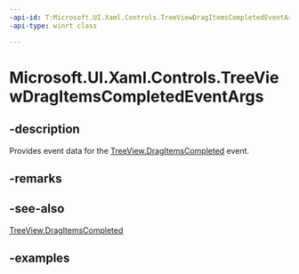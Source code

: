 ```yaml
---
-api-id: T:Microsoft.UI.Xaml.Controls.TreeViewDragItemsCompletedEventArgs
-api-type: winrt class

---
```

<!-- Class syntax.
public class TreeViewDragItemsCompletedEventArgs 
-->

# Microsoft.UI.Xaml.Controls.TreeViewDragItemsCompletedEventArgs


## -description

Provides event data for the [TreeView.DragItemsCompleted](treeview_dragitemscompleted.md) event.


## -remarks


## -see-also

[TreeView.DragItemsCompleted](treeview_dragitemscompleted.md)


## -examples


